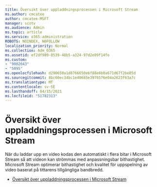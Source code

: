 ```yaml
---
title: Översikt över uppladdningsprocessen i Microsoft Stream
ms.author: cmcatee
author: cmcatee-MSFT
manager: scotv
ms.audience: Admin
ms.topic: article
ms.service: o365-administration
ROBOTS: NOINDEX, NOFOLLOW
localization_priority: Normal
ms.collection: Adm_O365
ms.assetid: ef2df989-8539-48b5-a324-97d2e09f14fe
ms.custom:
- "9002643"
- "5095"
ms.openlocfilehash: d290650a1d8766650e6f88e8b0a671d67f2be85d
ms.sourcegitcommit: 8bc60ec34bc1e40685e3976576e04a2623f63a7c
ms.translationtype: MT
ms.contentlocale: sv-SE
ms.lasthandoff: 04/15/2021
ms.locfileid: "51782313"
---
```

# <a name="upload-process-overview-in-microsoft-stream"></a>Översikt över uppladdningsprocessen i Microsoft Stream

När du laddar upp en video kodas den automatiskt i flera bitar i Microsoft Stream så att videon kan strömmas med anpassningsbar bithastighet. Microsoft Stream optimerar bithastighet och kvalitet för uppspelning av video baserat på tittarens tillgängliga bandbredd.

- [Översikt över uppladdningsprocessen i Microsoft Stream](https://docs.microsoft.com/stream/upload-process-overview)
